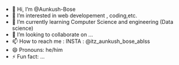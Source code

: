 - 👋 Hi, I’m @Aunkush-Bose
- 👀 I’m interested in web developement , coding,etc.
- 🌱 I’m currently learning Computer Science and engineering (Data science)
- 💞️ I’m looking to collaborate on ...
- 📫 How to reach me : INSTA : @itz_aunkush_bose_ablss
- 😄 Pronouns: he/him
- ⚡ Fun fact: ...

<!---
Aunkush-Bose/Aunkush-Bose is a ✨ special ✨ repository because its `README.md` (this file) appears on your GitHub profile.
You can click the Preview link to take a look at your changes.
--->

